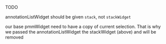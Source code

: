 TODO

annotationListWidget should be given `stack`, not `stackWidget`

our base pmmWidget need to have a copy of current selection. That is why we passed the annotationListWidget the stackWidget (above) and will be removed

